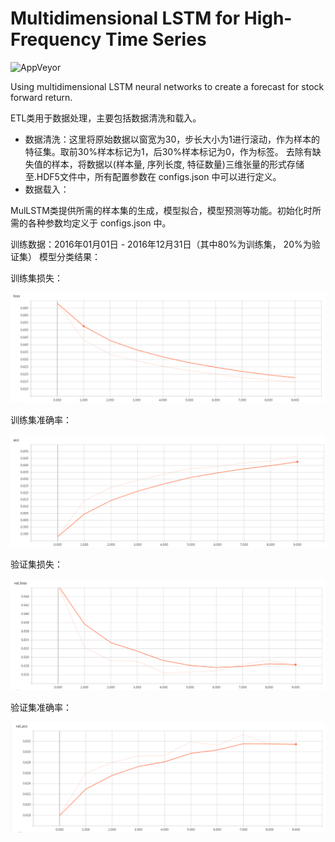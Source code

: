 # Multidimensional LSTM for High-Frequency Time Series

![AppVeyor](https://img.shields.io/appveyor/ci/gruntjs/grunt.svg)

Using multidimensional LSTM neural networks to create a forecast for stock forward return.

ETL类用于数据处理，主要包括数据清洗和载入。
- 数据清洗：这里将原始数据以窗宽为30，步长大小为1进行滚动，作为样本的特征集。取前30%样本标记为1，后30%样本标记为0，作为标签。
去除有缺失值的样本，将数据以(样本量, 序列长度, 特征数量)三维张量的形式存储至.HDF5文件中，所有配置参数在 configs.json 中可以进行定义。
- 数据载入：

MulLSTM类提供所需的样本集的生成，模型拟合，模型预测等功能。初始化时所需的各种参数均定义于 configs.json 中。 

训练数据：2016年01月01日 - 2016年12月31日（其中80%为训练集， 20%为验证集）
模型分类结果：

训练集损失：

![avatar](plot/train_loss.png)

训练集准确率：

![avatar](plot/train_acc.png)

验证集损失：

![avatar](plot/val_loss.png)

验证集准确率：

![avatar](plot/val_acc.png)
